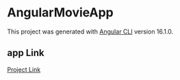 # AngularMovieApp

This project was generated with [Angular CLI](https://github.com/angular/angular-cli) version 16.1.0.

## app Link
[Project Link](https://mohamed-elazzouzi-angular-movie-app.vercel.app/movies/list?page=1)

